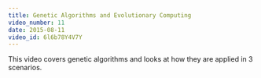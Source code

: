 ```yaml
---
title: Genetic Algorithms and Evolutionary Computing
video_number: 11
date: 2015-08-11
video_id: 6l6b78Y4V7Y
---
```

This video covers genetic algorithms and looks at how they are applied in 3 scenarios.   
